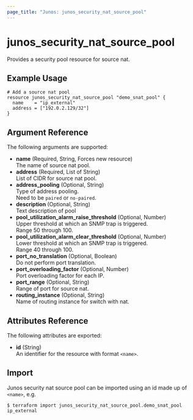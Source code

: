 ```yaml
---
page_title: "Junos: junos_security_nat_source_pool"
---
```


# junos_security_nat_source_pool

Provides a security pool resource for source nat.

## Example Usage

```hcl
# Add a source nat pool
resource junos_security_nat_source_pool "demo_snat_pool" {
  name    = "ip_external"
  address = ["192.0.2.129/32"]
}
```

## Argument Reference

The following arguments are supported:

- **name** (Required, String, Forces new resource)  
  The name of source nat pool.
- **address** (Required, List of String)  
  List of CIDR for source nat pool.
- **address_pooling** (Optional, String)  
  Type of address pooling.  
  Need to be `paired` or `no-paired`.
- **description** (Optional, String)  
  Text description of pool
- **pool_utilization_alarm_raise_threshold** (Optional, Number)  
  Upper threshold at which an SNMP trap is triggered.  
  Range 50 through 100.
- **pool_utilization_alarm_clear_threshold** (Optional, Number)  
  Lower threshold at which an SNMP trap is triggered.  
  Range 40 through 100.
- **port_no_translation** (Optional, Boolean)  
  Do not perform port translation.
- **port_overloading_factor** (Optional, Number)  
  Port overloading factor for each IP.
- **port_range** (Optional, String)  
  Range of port for source nat.
- **routing_instance** (Optional, String)  
  Name of routing instance for switch with nat.

## Attributes Reference

The following attributes are exported:

- **id** (String)  
  An identifier for the resource with format `<name>`.

## Import

Junos security nat source pool can be imported using an id made up of `<name>`, e.g.

```shell
$ terraform import junos_security_nat_source_pool.demo_snat_pool ip_external
```
